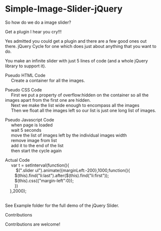 # Simple-Image-Slider-jQuery

So how do we do a image slider?

Get a plugin I hear you cry!!!

Yes admitted you could get a plugin and there are a few good ones out there. jQuery Cycle for one which does just about anything that you want to do. 

You make an infinite slider with just 5 lines of code (and a whole jQuery library to support it). 

Pseudo HTML Code<br>
   &nbsp;&nbsp;&nbsp;&nbsp; Create a container for all the images.<br>

Pseudo CSS Code<br>
    &nbsp;&nbsp;&nbsp;&nbsp; First we put a property of overflow:hidden on the container so all the images apart from the first one are hidden.<br>
    &nbsp;&nbsp;&nbsp;&nbsp; Next we make the list wide enough to encompass all the images<br>
    &nbsp;&nbsp;&nbsp;&nbsp; Then we float all the images left so our list is just one long list of images.<br>

Pseudo Javascript Code<br>
    &nbsp;&nbsp;&nbsp;&nbsp; when page is loaded<br>
    &nbsp;&nbsp;&nbsp;&nbsp; wait 5 seconds<br>
    &nbsp;&nbsp;&nbsp;&nbsp; move the list of images left by the individual images width<br>
    &nbsp;&nbsp;&nbsp;&nbsp; remove image from list<br>
    &nbsp;&nbsp;&nbsp;&nbsp; add it to the end of the list<br>
    &nbsp;&nbsp;&nbsp;&nbsp; then start the cycle again<br>

Actual Code<br>
    &nbsp;&nbsp;&nbsp;&nbsp; var t = setInterval(function(){<br>
	  	&nbsp;&nbsp;&nbsp;&nbsp;&nbsp;&nbsp;&nbsp;&nbsp; $(".slider ul").animate({marginLeft:-200},1000,function(){<br>
			&nbsp;&nbsp;&nbsp;&nbsp;&nbsp;&nbsp;&nbsp;&nbsp;$(this).find("li:last").after($(this).find("li:first"));<br>
			&nbsp;&nbsp;&nbsp;&nbsp;&nbsp;&nbsp;&nbsp;&nbsp;$(this).css({"margin-left":0});<br>
	  	&nbsp;&nbsp;&nbsp;&nbsp;&nbsp;&nbsp;&nbsp;&nbsp;})<br>
	  &nbsp;&nbsp;&nbsp;&nbsp;},2000);<br>
	  
<br>
See Example folder for the full demo of the jQuery Slider.<br> 

Contributions

Contributions are welcome!
